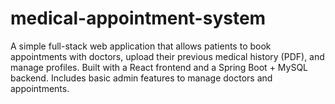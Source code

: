 # medical-appointment-system
A simple full-stack web application that allows patients to book appointments with doctors, upload their previous medical history (PDF), and manage profiles. Built with a React frontend and a Spring Boot + MySQL backend. Includes basic admin features to manage doctors and appointments.
